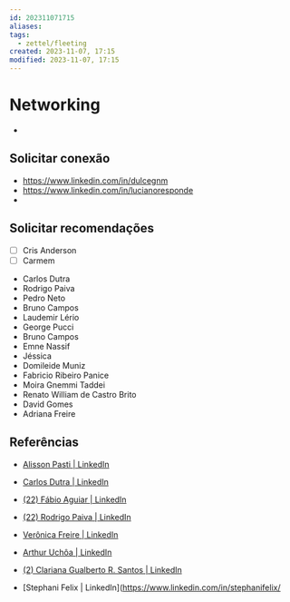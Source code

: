 ```yaml
---
id: 202311071715
aliases: 
tags:
  - zettel/fleeting
created: 2023-11-07, 17:15
modified: 2023-11-07, 17:15
---
```

# Networking
<!-- Main content of my thoughts really -->

- 

## Solicitar conexão
<!-- What remains for you to consider? --> 

- https://www.linkedin.com/in/dulcegnm
- https://www.linkedin.com/in/lucianoresponde
- 

## Solicitar recomendações

- [ ] Cris Anderson
- [ ] Carmem
- Carlos Dutra
- Rodrigo Paiva
- Pedro Neto
- Bruno Campos
- Laudemir Lério
- George Pucci
- Bruno Campos
- Emne Nassif
- Jéssica
- Domileide Muniz
- Fabricio Ribeiro Panice
- Moira Gnemmi Taddei
- Renato William de Castro Brito
- David Gomes
- Adriana Freire

## Referências
<!-- Links to pages not referenced in the content -->

- [Alisson Pasti | LinkedIn](https://www.linkedin.com/in/alisson-pasti/)
- [Carlos Dutra | LinkedIn](https://www.linkedin.com/in/carlos-dutra-1564aa33/)
- [(22) Fábio Aguiar | LinkedIn](https://www.linkedin.com/in/f%C3%A1bio-aguiar-3699b810/)
- [(22) Rodrigo Paiva | LinkedIn](https://www.linkedin.com/in/rodrigopaivanaves/)
- [Verônica Freire | LinkedIn](https://www.linkedin.com/in/euveronicafreire/)

- [Arthur Uchôa | LinkedIn](https://www.linkedin.com/in/arthuruchoa/)
- [(2) Clariana Gualberto R. Santos | LinkedIn](https://www.linkedin.com/in/clarianagribeiro/)
- [Stephani Felix | LinkedIn](https://www.linkedin.com/in/stephanifelix/
